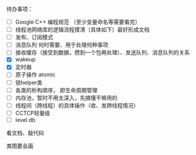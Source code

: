 待办事项：

- [ ] Google C++ 编程规范 （至少变量命名等需要看完）
- [ ] 线程池网络库的逻辑流程摸清（具体如下）最好形成文档
- [ ] 发布、订阅模式
- [ ] 消息队列 何时需要、用于处理何种事项
- [ ] 接收缓存（接受到数据，攒到一个包再处理）、发送队列、消息队列的关系
- [x] wakeup
- [x] 定时器
- [ ] 原子操作 atomic
- [ ] 锁helper类
- [ ] 各类的析构顺序， 即生命周期管理
- [ ] 内存池，暂时不用太深入，先搞懂干嘛用的
- [ ] 线程间（跨线程）的具体操作（收、发跨线程情况）
- [ ] CCTCP轻量级 
- [ ] level db

看文档、敲代码

类图要会画